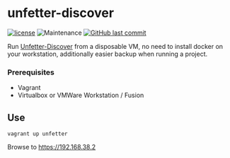 # unfetter-discover
[![license](https://img.shields.io/github/license/olafhartong/unfetter-discover.svg?style=flat-square)](https://github.com/olafhartong/unfetter-discover/blob/master/license.md)
![Maintenance](https://img.shields.io/maintenance/yes/2018.svg?style=flat-square)
[![GitHub last commit](https://img.shields.io/github/last-commit/olafhartong/unfetter-discover.svg?style=flat-square)](https://github.com/olafhartong/unfetter-discover/commit/master)

Run [Unfetter-Discover](https://github.com/unfetter-discover/unfetter) from a disposable VM, no need to install docker on your workstation, additionally easier backup when running a project.

### Prerequisites

* Vagrant
* Virtualbox or VMWare Workstation / Fusion

## Use

```vagrant up unfetter```

Browse to https://192.168.38.2
